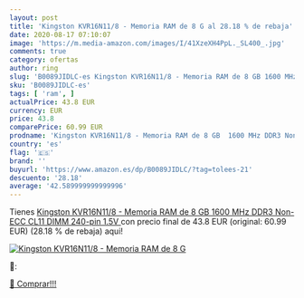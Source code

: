 ```yaml
---
layout: post
title: 'Kingston KVR16N11/8 - Memoria RAM de 8 G al 28.18 % de rebaja'
date: 2020-08-17 07:10:07
image: 'https://m.media-amazon.com/images/I/41XzeXH4PpL._SL400_.jpg'
comments: true
category: ofertas
author: ring
slug: 'B0089JIDLC-es Kingston KVR16N11/8 - Memoria RAM de 8 GB 1600 MHz DDR3...'
sku: 'B0089JIDLC-es'
tags: [ 'ram', ]
actualPrice: 43.8 EUR
currency: EUR
price: 43.8
comparePrice: 60.99 EUR
prodname: 'Kingston KVR16N11/8 - Memoria RAM de 8 GB  1600 MHz DDR3 Non-ECC CL11 DIMM  240-pin  1.5V '
country: 'es'
flag: '🇪🇸'
brand: ''
buyurl: 'https://www.amazon.es/dp/B0089JIDLC/?tag=tolees-21'
descuento: '28.18'
average: '42.589999999999996'
---
```


Tienes [Kingston KVR16N11/8 - Memoria RAM de 8 GB  1600 MHz DDR3 Non-ECC CL11 DIMM  240-pin  1.5V ](https://www.amazon.es/dp/B0089JIDLC/?tag=tolees-21) con precio final de  43.8 EUR (original: 60.99 EUR) (28.18 %  de rebaja) aqui!

[![Kingston KVR16N11/8 - Memoria RAM de 8 G](https://m.media-amazon.com/images/I/41XzeXH4PpL._SL400_.jpg)](https://www.amazon.es/dp/B0089JIDLC/?tag=tolees-21)

🔎:


[🛒 Comprar!!!](https://www.amazon.es/dp/B0089JIDLC/?tag=tolees-21)
